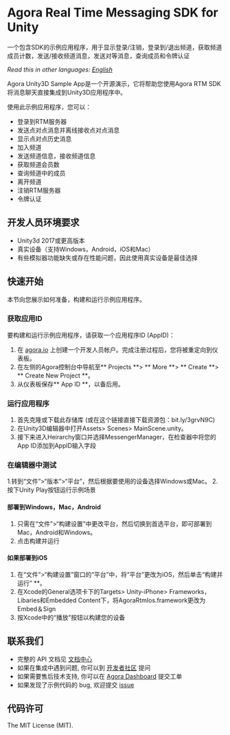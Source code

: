 # Agora Real Time Messaging SDK for Unity

一个包含SDK的示例应用程序，用于显示登录/注销，登录到/退出频道，获取频道成员计数，发送/接收频道消息，发送对等消息，查询成员和令牌认证

*Read this in other languages: [English](README.md)*

Agora Unity3D Sample App是一个开源演示，它将帮助您使用Agora RTM SDK将消息聊天直接集成到Unity3D应用程序中。

使用此示例应用程序，您可以：

- 登录到RTM服务器
- 发送点对点消息并离线接收点对点消息
- 显示点对点历史消息
- 加入频道
- 发送频道信息，接收频道信息
- 获取频道会员数
- 查询频道中的成员
- 离开频道
- 注销RTM服务器
- 令牌认证


## 开发人员环境要求
- Unity3d 2017或更高版本
- 真实设备（支持Windows，Android，iOS和Mac）
- 有些模拟器功能缺失或存在性能问题，因此使用真实设备是最佳选择

## 快速开始

本节向您展示如何准备，构建和运行示例应用程序。

### 获取应用ID

要构建和运行示例应用程序，请获取一个应用程序ID (AppID)：

1. 在 [agora.io](https://dashboard.agora.io/signin/) 上创建一个开发人员帐户。完成注册过程后，您将被重定向到仪表板。<br />
2. 在左侧的Agora控制台中导航至** Projects **> ** More **> ** Create **> ** Create New Project **。<br/>
3. 从仪表板保存** App ID **，以备后用。


### 运行应用程序
1. 首先克隆或下载此存储库 (或在这个链接直接下载资源包：bit.ly/3grvN9C)  
2. 在Unity3D编辑器中打开Assets> Scenes> MainScene.unity。
3. 接下来进入Heirarchy窗口并选择MessengerManager，在检查器中将您的App ID添加到AppID输入字段

### 在编辑器中测试
1.转到“文件”>“版本”>“平台”，然后根据要使用的设备选择Windows或Mac。
2.按下Unity Play按钮运行示例场景

#### 部署到Windows，Mac，Android
1. 只需在“文件”>“构建设置”中更改平台，然后切换到首选平台，即可部署到Mac，Android和Windows。
2. 点击构建并运行

#### 如果部署到iOS
1. 在“文件”>“构建设置”窗口的“平台”中，将“平台”更改为iOS，然后单击“构建并运行” **。
2. 在Xcode的General选项卡下的Targets> Unity-iPhone> Frameworks，Libaries和Embedded Content下，将AgoraRtmIos.framework更改为Embed＆Sign
3. 按Xcode中的“播放”按钮以构建您的设备




## 联系我们
- 完整的 API 文档见 [文档中心](https://docs.agora.io/cn/)
- 如果在集成中遇到问题, 你可以到 [开发者社区](https://dev.agora.io/cn/) 提问
- 如果需要售后技术支持, 你可以在 [Agora Dashboard](https://dashboard.agora.io) 提交工单
- 如果发现了示例代码的 bug, 欢迎提交 [issue](https://github.com/jakep84/Unity-RTM/issues)

## 代码许可
The MIT License (MIT).
